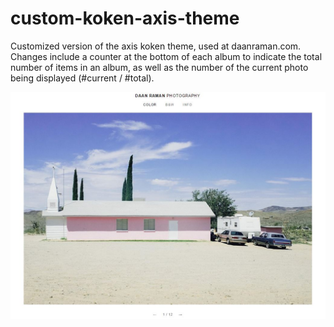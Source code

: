 # custom-koken-axis-theme
Customized version of the axis koken theme, used at daanraman.com. Changes include a counter at the bottom of each album to indicate the total number of items in an album, as well as the number of the current photo being displayed (#current / #total).

![Screenshot](/img/screenshot.jpg)
